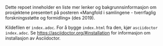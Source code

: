 Dette repoet inneholder en liste mer lenker og bakgrunnsinformasjon om prosjektene presentert på posteren 
«Mangfold i samlingene - tverrfaglig forskningsstøtte og formidling» (des 2019).

Kildefilen er `index.adoc`. For å bygge `index.html` fra den, kjør `asciidoctor index.adoc`.
Se https://asciidoctor.org/#installation for informasjon om installasjon av Asciidoctor.

